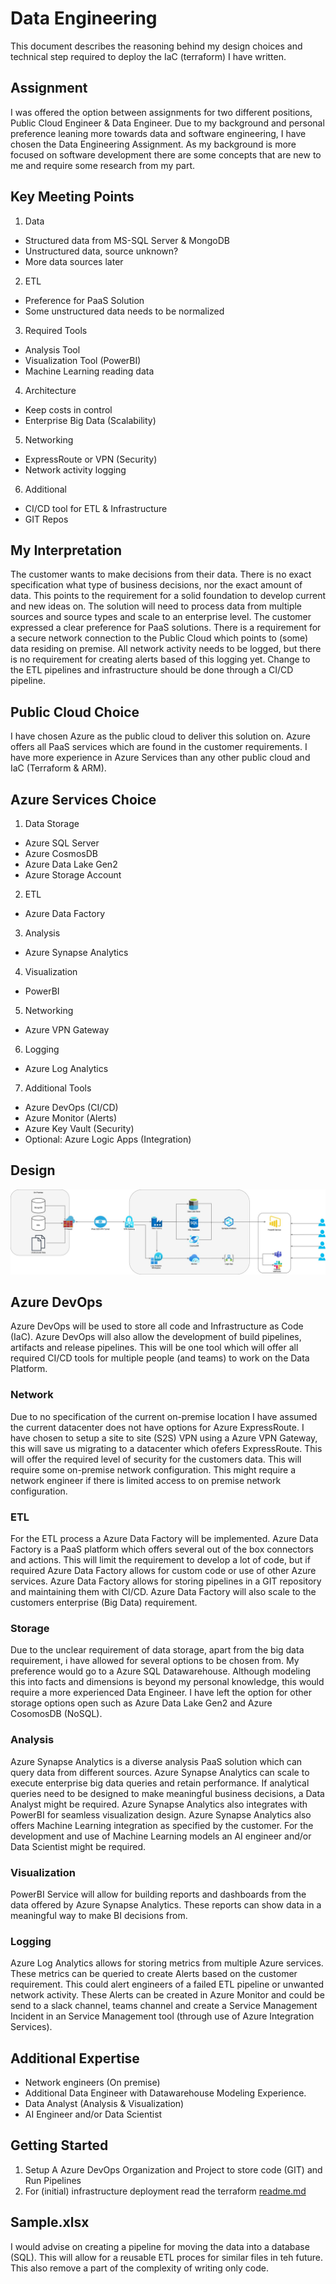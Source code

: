 # Data Engineering
This document describes the reasoning behind my design choices and technical step required to deploy the IaC (terraform) I have written.

## Assignment
I was offered the option between assignments for two different positions, Public Cloud Engineer & Data Engineer. Due to my background and personal preference leaning more towards data and software engineering, I have chosen the Data Engineering Assignment. As my background is more focused on software development there are some concepts that are new to me and require some research from my part.

## Key Meeting Points
1. Data
  - Structured data from MS-SQL Server & MongoDB
  - Unstructured data, source unknown?
  - More data sources later
2. ETL
  - Preference for PaaS Solution
  - Some unstructured data needs to be normalized
3. Required Tools
  - Analysis Tool
  - Visualization Tool (PowerBI)
  - Machine Learning reading data
4. Architecture
  - Keep costs in control
  - Enterprise Big Data (Scalability)
5. Networking
  - ExpressRoute or VPN (Security)
  - Network activity logging
6. Additional
  - CI/CD tool for ETL & Infrastructure
  - GIT Repos

## My Interpretation
The customer wants to make decisions from their data. There is no exact specification what type of business decisions, nor the exact amount of data. This points to the requirement for a solid foundation to develop current and new ideas on. The solution will need to process data from multiple sources and source types and scale to an enterprise level. The customer expressed a clear preference for PaaS solutions.
There is a requirement for a secure network connection to the Public Cloud which points to (some) data residing on premise. All network activity needs to be logged, but there is no requirement for creating alerts based of this logging yet.
Change to the ETL pipelines and infrastructure should be done through a CI/CD pipeline.

## Public Cloud Choice
I have chosen Azure as the public cloud to deliver this solution on. Azure offers all PaaS services which are found in the customer requirements. I have more experience in Azure Services than any other public cloud and IaC (Terraform & ARM).

## Azure Services Choice
1. Data Storage
  - Azure SQL Server
  - Azure CosmosDB
  - Azure Data Lake Gen2
  - Azure Storage Account
2. ETL
  - Azure Data Factory
3. Analysis
  - Azure Synapse Analytics
4. Visualization
  - PowerBI
5. Networking
  - Azure VPN Gateway
6. Logging
  - Azure Log Analytics
7. Additional Tools 
  - Azure DevOps (CI/CD)
  - Azure Monitor (Alerts)
  - Azure Key Vault (Security)
  - Optional: Azure Logic Apps (Integration)

## Design
![Flow Diagram](designs/Sentia_Data_Engineering.jpg)

## Azure DevOps
Azure DevOps will be used to store all code and Infrastructure as Code (IaC). Azure DevOps will also allow the development of build pipelines, artifacts and release pipelines. This will be one tool which will offer all required CI/CD tools for multiple people (and teams) to work on the Data Platform.

### Network
Due to no specification of the current on-premise location I have assumed the current datacenter does not have options for Azure ExpressRoute. 
I have chosen to setup a site to site (S2S) VPN using a Azure VPN Gateway, this will save us migrating to a datacenter which ofefers ExpressRoute. This will offer the required level of security for the customers data. This will require some on-premise network configuration. This might require a network engineer if there is limited access to on premise network configuration.

### ETL
For the ETL process a Azure Data Factory will be implemented. Azure Data Factory is a PaaS platform which offers several out of the box connectors and actions. This will limit the requirement to develop a lot of code, but if required Azure Data Factory allows for custom code or use of other Azure services. Azure Data Factory allows for storing pipelines in a GIT repository and maintaining them with CI/CD. Azure Data Factory will also scale to the customers enterprise (Big Data) requirement.

### Storage
Due to the unclear requirement of data storage, apart from the big data requirement, i have allowed for several options to be chosen from. My preference would go to a Azure SQL Datawarehouse. Although modeling this into facts and dimensions is beyond my personal knowledge, this would require a more experienced Data Engineer.
I have left the option for other storage options open such as Azure Data Lake Gen2 and Azure CosomosDB (NoSQL).

### Analysis
Azure Synapse Analytics is a diverse analysis PaaS solution which can query data from different sources. Azure Synapse Analytics can scale to execute enterprise big data queries and retain performance. If analytical queries need to be designed to make meaningful business decisions, a Data Analyst might be required. Azure Synapse Analytics also integrates with PowerBI for seamless visualization design. 
Azure Synapse Analytics also offers Machine Learning integration as specified by the customer. For the development and use of Machine Learning models an AI engineer and/or Data Scientist might be required.

### Visualization
PowerBI Service will allow for building reports and dashboards from the data offered by Azure Synapse Analytics. These reports can show data in a meaningful way to make BI decisions from.

### Logging
Azure Log Analytics allows for storing metrics from multiple Azure services. These metrics can be queried to create Alerts based on the customer requirement. This could alert engineers of a failed ETL pipeline or unwanted network activity. These Alerts can be created in Azure Monitor and could be send to a slack channel, teams channel and create a Service Management Incident in an Service Management tool (through use of Azure Integration Services).

## Additional Expertise
- Network engineers (On premise)
- Additional Data Engineer with Datawarehouse Modeling Experience.
- Data Analyst (Analysis & Visualization)
- AI Engineer and/or Data Scientist

## Getting Started
1. Setup A Azure DevOps Organization and Project to store code (GIT) and Run Pipelines
2. For (initial) infrastructure deployment read the terraform [readme.md](tf-resources/readme.md)

## Sample.xlsx
I would advise on creating a pipeline for moving the data into a database (SQL). This will allow for a reusable ETL proces for similar files in teh future. This also remove a part of the complexity of writing only code.